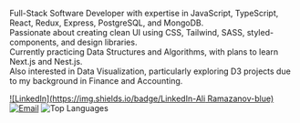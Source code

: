 Full-Stack Software Developer with expertise in JavaScript, TypeScript, React, Redux, Express, PostgreSQL, and MongoDB. <br/>
Passionate about creating clean UI using CSS, Tailwind, SASS, styled-components, and design libraries.<br/>
Currently practicing Data Structures and Algorithms, with plans to learn Next.js and Nest.js. <br/>
Also interested in Data Visualization, particularly exploring D3 projects due to my background in Finance and Accounting.<br/>

[![LinkedIn](https://img.shields.io/badge/LinkedIn-Ali Ramazanov-blue)](https://www.linkedin.com/in/aliramazanov/)
[![Email](https://img.shields.io/badge/Email-aliasifzade@gmail.com-green)](mailto:aliasifzade@example.com)
![Top Languages](https://github-readme-stats.vercel.app/api/top-langs/?username=aliramazanov&layout=compact)
